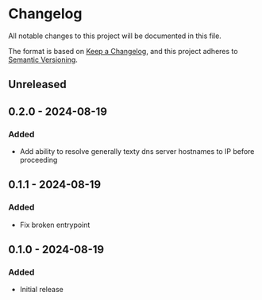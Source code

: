 # Changelog
All notable changes to this project will be documented in this file.

The format is based on [Keep a Changelog](https://keepachangelog.com/en/1.0.0/), and this project adheres to [Semantic Versioning](https://semver.org/spec/v2.0.0.html).

## Unreleased

## 0.2.0 - 2024-08-19
### Added
- Add ability to resolve generally texty dns server hostnames to IP before proceeding

## 0.1.1 - 2024-08-19
### Added
- Fix broken entrypoint

## 0.1.0 - 2024-08-19
### Added
- Initial release
